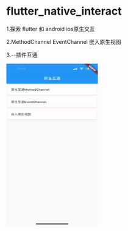 # flutter_native_interact

1.探索 flutter 和 android ios原生交互

2.MethodChannel EventChannel 嵌入原生视图

3.--插件互通

<div>
   <img src="https://github.com/zhou-Flutter/flutter_native_interact/blob/master/assets/exp01.gif?raw=true" width="240px" height="426px"/>
</div>


